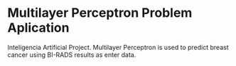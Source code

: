 # Multilayer Perceptron Problem Aplication

Inteligencia Artificial Project. Multilayer Perceptron is used to predict breast cancer using BI-RADS results as enter data.
